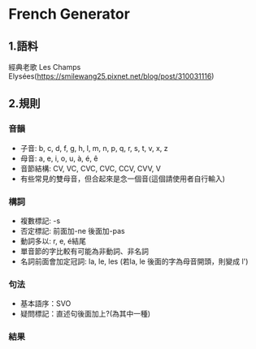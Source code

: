 # French Generator
## 1.語料
經典老歌 Les Champs Elysées(https://smilewang25.pixnet.net/blog/post/310031116)
## 2.規則
### 音韻
- 子音: b, c, d, f, g, h, l, m, n, p, q, r, s, t, v, x, z
- 母音: a, e, i, o, u, à, é, ê
- 音節結構: CV, VC, CVC, CVC, CCV, CVV, V
- 有些常見的雙母音，但合起來是念一個音(這個請使用者自行輸入)
### 構詞
- 複數標記: -s
- 否定標記: 前面加-ne 後面加-pas
- 動詞多以: r, e, é結尾
- 單音節的字比較有可能為非動詞、非名詞
- 名詞前面會加定冠詞: la, le, les (若la, le 後面的字為母音開頭，則變成 l')
### 句法
- 基本語序：SVO
- 疑問標記：直述句後面加上?(為其中一種)
### 結果
